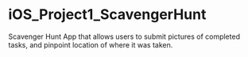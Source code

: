 # iOS_Project1_ScavengerHunt
Scavenger Hunt App that allows users to submit pictures of completed tasks, and pinpoint location of where it was taken.
